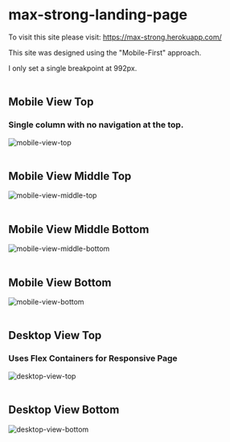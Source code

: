 # max-strong-landing-page

To visit this site please visit: https://max-strong.herokuapp.com/

This site was designed using the "Mobile-First" approach.

I only set a single breakpoint at 992px.
<br><br>

## Mobile View Top

### Single column with no navigation at the top.

![mobile-view-top](images/mobile-view-top.png)
<br><br>

## Mobile View Middle Top

![mobile-view-middle-top](images/mobile-view-middle-top.png)
<br><br>

## Mobile View Middle Bottom

![mobile-view-middle-bottom](images/mobile-view-middle-bottom.png)
<br><br>

## Mobile View Bottom

![mobile-view-bottom](images/mobile-view-bottom.png)
<br><br>

## Desktop View Top

### Uses Flex Containers for Responsive Page

![desktop-view-top](images/desktop-view-top.png)
<br><br>

## Desktop View Bottom

![desktop-view-bottom](images/desktop-view-bottom.png)
<br><br>
